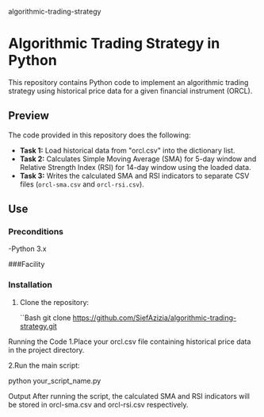 algorithmic-trading-strategy

# Algorithmic Trading Strategy in Python

This repository contains Python code to implement an algorithmic trading strategy using historical price data for a given financial instrument (ORCL).

## Preview

The code provided in this repository does the following:

- **Task 1:** Load historical data from "orcl.csv" into the dictionary list.
- **Task 2:** Calculates Simple Moving Average (SMA) for 5-day window and Relative Strength Index (RSI) for 14-day window using the loaded data.
- **Task 3:** Writes the calculated SMA and RSI indicators to separate CSV files (`orcl-sma.csv` and `orcl-rsi.csv`).

## Use

### Preconditions

-Python 3.x

###Facility

### Installation
1. Clone the repository:

      ``Bash
      git clone https://github.com/SiefAzizia/algorithmic-trading-strategy.git

Running the Code
1.Place your orcl.csv file containing historical price data in the project directory.

2.Run the main script:

python your_script_name.py

Output
After running the script, the calculated SMA and RSI indicators will be stored in orcl-sma.csv and orcl-rsi.csv respectively.
